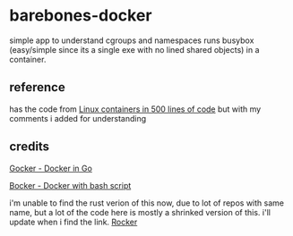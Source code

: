 # barebones-docker
simple app to understand cgroups and namespaces 
runs busybox (easy/simple since its a single exe with no lined shared objects) in a container.



## reference
has the code from [Linux containers in 500 lines of code](https://blog.lizzie.io/linux-containers-in-500-loc.html)
but with my comments i added for understanding

## credits
[Gocker - Docker in Go](https://github.com/p8952/bocker)

[Bocker - Docker with bash script](https://github.com/p8952/bocker)

i'm unable to find the rust verion of this now, due to lot of repos with same name,
but a lot of the code here is mostly a shrinked version of this. i'll update when i find the link.
[Rocker](TODO)
